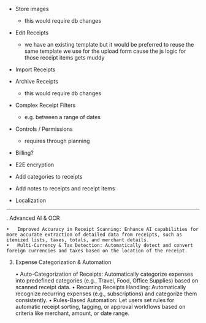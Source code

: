 - Store images
  - this would require db changes
- Edit Receipts
  - we have an existing template but it would be preferred to reuse the same template we use for the upload form cause the js logic for those receipt items gets muddy
- Import Receipts
- Archive Receipts
  - this would require db changes
- Complex Receipt Filters
  - e.g. between a range of dates
- Controls / Permissions
  - requires through planning
- Billing?
- E2E encryption
- Add categories to receipts
- Add notes to receipts and receipt items

- Localization

---

. Advanced AI & OCR

    •	Improved Accuracy in Receipt Scanning: Enhance AI capabilities for more accurate extraction of detailed data from receipts, such as itemized lists, taxes, totals, and merchant details.
    •	Multi-Currency & Tax Detection: Automatically detect and convert foreign currencies and taxes based on the location of the receipt.

3. Expense Categorization & Automation

   • Auto-Categorization of Receipts: Automatically categorize expenses into predefined categories (e.g., Travel, Food, Office Supplies) based on scanned receipt data.
   • Recurring Receipts Handling: Automatically recognize recurring expenses (e.g., subscriptions) and categorize them consistently.
   • Rules-Based Automation: Let users set rules for automatic receipt sorting, tagging, or approval workflows based on criteria like merchant, amount, or date range.
